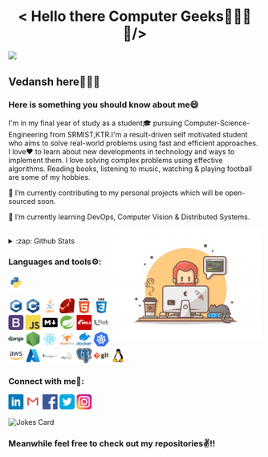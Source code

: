 <h1 align="center">< Hello there Computer Geeks👨🏻‍💻👋/></h1>
<img src="https://komarev.com/ghpvc/?username=vvHacker007&color=brightgreen&label=Visits"/>

## Vedansh here🙋🏻‍♂️
### Here is something you should know about me😄  
I'm in my final year of study as a student🎓 pursuing Computer-Science-Engineering from SRMIST,KTR.I'm a result-driven self motivated student who aims to solve real-world problems using fast and efficient approaches. I love❤ to learn about new developments in technology and ways to implement them. I love solving complex problems using effective algorithms. Reading books, listening to music, watching & playing football are some of my hobbies.

🔭 I’m currently contributing to my personal projects which will be open-sourced soon.

🌱 I’m currently learning DevOps, Computer Vision & Distributed Systems.

<img align="right" src="https://github.com/vvHacker007/vvHacker007/blob/master/image.jpg" alt="computer" width="300"/>
<br/>

<details>
  <summary>:zap: Github Stats</summary>
  <br/>
  <p>
    <img height="160" width="400" src="https://github-readme-stats.vercel.app/api?username=vvHacker007&show_icons=true&theme=tokyonight">
    <img height="160" width="400" src="https://github-readme-streak-stats.herokuapp.com/?user=vvHacker007&show_icons=true&theme=tokyonight"/>
    <img height="160" width="400" src='https://github-readme-stats.vercel.app/api/top-langs/?username=vvHacker007&show_icons=true&theme=tokyonight&layout=compact'/>
    <img height="320" width="800" src="https://activity-graph.herokuapp.com/graph?username=vvHacker007&theme=react-dark"/>
  <p>
</details>

### Languages and tools⚙:  

<!-- Languages --><code><img height="30" src="https://raw.githubusercontent.com/github/explore/80688e429a7d4ef2fca1e82350fe8e3517d3494d/topics/python/python.png"></code>
<code><img height="30" src="https://raw.githubusercontent.com/github/explore/80688e429a7d4ef2fca1e82350fe8e3517d3494d/topics/c/c.png"></code>
<code><img height="30" src="https://raw.githubusercontent.com/github/explore/80688e429a7d4ef2fca1e82350fe8e3517d3494d/topics/cpp/cpp.png"></code>
<code><img height="30" src="https://raw.githubusercontent.com/github/explore/80688e429a7d4ef2fca1e82350fe8e3517d3494d/topics/java/java.png"></code> 
<code><img height="30" src="https://raw.githubusercontent.com/github/explore/80688e429a7d4ef2fca1e82350fe8e3517d3494d/topics/ruby/ruby.png"></code>
<code><img height="30" src="https://raw.githubusercontent.com/github/explore/80688e429a7d4ef2fca1e82350fe8e3517d3494d/topics/html/html.png"></code>
<code><img height="30" src="https://raw.githubusercontent.com/github/explore/80688e429a7d4ef2fca1e82350fe8e3517d3494d/topics/css/css.png"></code>
<code><img height="30" src="https://raw.githubusercontent.com/github/explore/80688e429a7d4ef2fca1e82350fe8e3517d3494d/topics/bootstrap/bootstrap.png"></code>
<code><img height="30" src="https://raw.githubusercontent.com/github/explore/80688e429a7d4ef2fca1e82350fe8e3517d3494d/topics/javascript/javascript.png"></code> 
<code><img height="30" src="https://raw.githubusercontent.com/github/explore/80688e429a7d4ef2fca1e82350fe8e3517d3494d/topics/markdown/markdown.png"></code> <!-- Frameworks -->
<code><img height="30" src="https://raw.githubusercontent.com/github/explore/80688e429a7d4ef2fca1e82350fe8e3517d3494d/topics/spring-boot/spring-boot.png"></code> 
<code><img height="30" src="https://raw.githubusercontent.com/github/explore/80688e429a7d4ef2fca1e82350fe8e3517d3494d/topics/rails/rails.png"></code> 
<code><img height="30" src="https://raw.githubusercontent.com/github/explore/80688e429a7d4ef2fca1e82350fe8e3517d3494d/topics/flask/flask.png"></code>
<code><img height="30" src="https://raw.githubusercontent.com/github/explore/80688e429a7d4ef2fca1e82350fe8e3517d3494d/topics/django/django.png"></code>
<code><img height="30" src="https://raw.githubusercontent.com/github/explore/80688e429a7d4ef2fca1e82350fe8e3517d3494d/topics/nodejs/nodejs.png"></code>
<code><img height="30" src="https://raw.githubusercontent.com/github/explore/80688e429a7d4ef2fca1e82350fe8e3517d3494d/topics/react/react.png"></code>
<code><img height="30" src="https://raw.githubusercontent.com/github/explore/80688e429a7d4ef2fca1e82350fe8e3517d3494d/topics/tensorflow/tensorflow.png"></code> <!-- Cloud -->
<code><img height="30" src="https://raw.githubusercontent.com/github/explore/80688e429a7d4ef2fca1e82350fe8e3517d3494d/topics/docker/docker.png"></code>
<code><img height="30" src="https://raw.githubusercontent.com/github/explore/80688e429a7d4ef2fca1e82350fe8e3517d3494d/topics/kubernetes/kubernetes.png"></code>
<code><img height="30" src="https://raw.githubusercontent.com/github/explore/80688e429a7d4ef2fca1e82350fe8e3517d3494d/topics/aws/aws.png"></code>
<code><img height="30" src="https://raw.githubusercontent.com/github/explore/80688e429a7d4ef2fca1e82350fe8e3517d3494d/topics/azure/azure.png"></code> <!-- Databases -->
<code><img height="30" src="https://raw.githubusercontent.com/github/explore/80688e429a7d4ef2fca1e82350fe8e3517d3494d/topics/mongodb/mongodb.png"></code>
<code><img height="30" src="https://raw.githubusercontent.com/github/explore/80688e429a7d4ef2fca1e82350fe8e3517d3494d/topics/mysql/mysql.png"></code>
<code><img height="30" src="https://raw.githubusercontent.com/github/explore/80688e429a7d4ef2fca1e82350fe8e3517d3494d/topics/postgresql/postgresql.png"></code> <!-- CLI -->
<code><img height="30" src="https://raw.githubusercontent.com/github/explore/80688e429a7d4ef2fca1e82350fe8e3517d3494d/topics/git/git.png"></code>
<code><img height="30" src="https://raw.githubusercontent.com/github/explore/80688e429a7d4ef2fca1e82350fe8e3517d3494d/topics/linux/linux.png"></code> 

### Connect with me🚀:  
<p>
  <a href="https://www.linkedin.com/in/vedansh-vijaywargiya/"><img src="https://github.com/vvHacker007/vvHacker007/blob/master/Linkedin.png" height="30px" width="30px" alt="LinkedIn"></a>
  <a href="mailto:vedanshv2002@gmail.com?subject = Hello from your GitHub README&body = Message"><img src="https://github.com/vvHacker007/vvHacker007/blob/master/Gmail.png" height="30px" width="30px" alt="Gmail" ></a>
  <a href="https://www.facebook.com/vedansh.vijaywargiya/"><img src="https://github.com/vvHacker007/vvHacker007/blob/master/Facebook.png" height="30px" width="30px" alt="Facebook"></a>
  <a href="https://twitter.com/vedansh_v_"><img src="https://github.com/vvHacker007/vvHacker007/blob/master/Twitter.png" height="30px" width="30px" alt="Twitter"></a>
  <a href="https://www.instagram.com/sanecracker/"><img src="https://github.com/vvHacker007/vvHacker007/blob/master/Instagram.png" height="30px" width="30px" alt="Instagram"></a>
</p>

![Jokes Card](https://readme-jokes.vercel.app/api)

### Meanwhile feel free to check out my repositories✌!!
